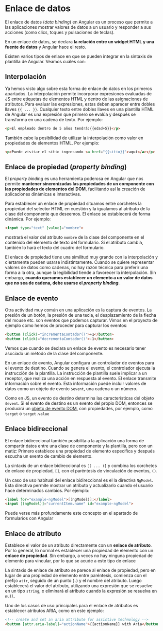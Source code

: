 # Enlace de datos

El enlace de datos (*data binding*) en Angular es un proceso que permite a las aplicaciones mostrar valores de datos a un usuario y responder a sus acciones (como clics, toques y pulsaciones de teclas).

En un enlace de datos, se declara **la relación entre un widget HTML y una fuente de datos** y Angular hace el resto.

Existen varios tipos de enlace en que se pueden integrar en la sintaxis de plantilla de Angular. Veamos cuáles son:

## Interpolación

Ya hemos visto algo sobre esta forma de enlace de datos en los primeros apartados. La interpolación permite incorporar expresiones evaluadas de JS entre etiquetas de elementos HTML y dentro de las asignaciones de atributos. Para evaluar las expresiones, estas deben aparecer entre dobles llaves `{{ ... }}`.  Cualquier texto entre dobles llaves en una plantilla HTML de Angular es una expresión que primero se evalúa y después se transforma en una cadena de texto. Por ejemplo:

```html
<p>El empleado dentro de 5 años tendrá:{{edad+5}}</p>
```

También cabe la posibilidad de utilizar la interpolación como valor en propiedades de elementos HTML. Por ejemplo:

```html
<p>Puede visitar el sitio ingresando <a href="{{sitio}}">aquí</a></p>
```

## Enlace de propiedad (*property binding*)

El *property binding* es una herramienta poderosa en Angular que nos permite **mantener sincronizadas las propiedades de un componente con las propiedades de elementos del DOM**, facilitando así la creación de aplicaciones dinámicas e interactivas.

Para establecer un enlace de propiedad situamos entre corchetes la propiedad del selector HTML en cuestión y la igualamos al atributo de la clase del componente que deseemos. El enlace se establecerá de forma dinámica. Por ejemplo:

```html
<input type="text" [value]="nombre">
```

mostrará el valor del atributo `nombre` de la clase del componente en el contenido del elemento de texto del formulario. Si el atributo cambia, también lo hará el texto del cuadro del formulario.

El enlace de propiedad tiene una similitud muy grande con la interpolación y ciertamente pueden usarse indistintamente. Cuando se quiere representar valores de datos como cadenas, no hay razón técnica para preferir una forma a la otra, aunque la legibilidad tiende a favorecer la interpolación. Sin embargo, **cuando queramos establecer un elemento a un valor de datos que no sea de cadena, debe usarse el *property binding***.

## Enlace de evento

Otra actividad muy común en una aplicación es la captura de eventos. La presión de un botón, la presión de una tecla, el desplazamiento de la flecha del mouse etc. son eventos que podemos capturar. Vimos en el proyecto de ejemplo como hemos de proceder para capturar los eventos:

```html
<button (click)="incrementaContador()">+1</button>
<button (click)="decrementaContador()">-1</button>
```

Vemos que cuando se declara un enlace de evento es necesario tener asociado un método de la clase del componente.

En un enlace de evento, Angular configura un controlador de eventos para el evento de destino. Cuando se genera el evento, el controlador ejecuta la instrucción de la plantilla. La instrucción de plantilla suele implicar a un receptor, que realiza una acción en respuesta al evento. El enlace transmite información sobre el evento. Esta información puede incluir valores de datos como un objeto de evento `$event`, una cadena o un número.

Como en JS, un evento de destino determina las características del objeto `$event`. Si el evento de destino es un evento del propio DOM, entonces se producirá un [objeto de evento DOM](https://developer.mozilla.org/en-US/docs/Web/Events), con propiedades, por ejemplo, como `target` o `target.value`

## Enlace bidireccional

El enlace bidireccional también posibilita a la aplicación una forma de compartir datos entre una clase de componente y la plantilla, pero con un matiz: Primero establece una propiedad de elemento específica y después escucha un evento de cambio de elemento.

La sintaxis de un enlace bidireccional es `[( ... )]` y combina los corchetes de enlace de propiedad, `[]`, con el paréntesis de vinculación de eventos, `()`.

Un caso de uso habitual del enlace bidireccional es el la directiva `NgModel`. Esta directiva permite mostrar un atributo y actualizarlo cuando el usuario hace determinados cambios. Por ejemplo:

```html
<label for="example-ngModel">[(ngModel)]:</label>
<input [(ngModel)]="currentItem.name" id="example-ngModel">
```

Puede verse más profundamente este concepto en el apartado de formularios con Angular

## Enlace de atributo

Establece el valor de un atributo directamente con un **enlace de atributo**. Por lo general, lo normal es establecer una propiedad de elemento con un **enlace de propiedad**. Sin embargo, a veces no hay ninguna propiedad de elemento para vincular, por lo que se acude a este tipo de enlace

La sintaxis de enlace de atributo se parece al enlace de propiedad, pero en lugar de una propiedad de elemento entre paréntesis, comienza con el prefijo `attr`, seguido de un punto (`.`) y el nombre del atributo. Luego establecerá el valor del atributo, utilizando una expresión que se resuelve en un tipo `string`, o eliminará el atributo cuando la expresión se resuelva en `null`.

Uno de los casos de uso principales para el enlace de atributos es establecer atributos ARIA, como en este ejemplo:

```html
<!-- create and set an aria attribute for assistive technology -->
<button [attr.aria-label]="actionName">{{actionName}} with Aria</button>
```
